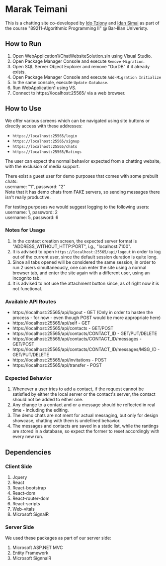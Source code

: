 # Marak Teimani
This is a chatting site co-developed by [Ido Tziony](https://github.com/ghsumhubh) and [Idan Simai](https://github.com/idansi98) as part of the course "89211-Algorithmic Programming II" @ Bar-Illan Univeristy.


## How to Run  
1. Open WebApplication1/ChatWebsiteSolution.sln using Visual Studio.  
2. Open Package Manager Console and execute `Remove-Migration`.  
3. Open SQL Server Object Explorer and remove "OurDB" if it already exists.
4. Open Package Manager Console and execute `Add-Migration Initialize`
5. In the same console, execute `Update-Database`.  
6. Run WebApplication1 using VS.  
7. Connect to https://localhost:25565/ via a web browser.  



## How to Use  
We offer various screens which can be navigated using site buttons or directly access with these addresses:  
- `https://localhost:25565/login`  
- `https://localhost:25565/signup`   
- `https://localhost:25565/chats`    
- `https://localhost:25565/Ratings`    

The user can expect the normal behavior expected from a chatting website, with the exclusion of media support.


There exist a guest user for demo purposes that comes with some prebuilt chats:  
username: "1", password: "2"    
Note that it has demo chats from FAKE servers, so sending messages there isn't really productive.

For testing purposes we would suggest logging to the following users:  
username: 1, password: 2  
username: 5, password: 6  


### Notes for Usage
1. In the contact creation screen, the expected server format is "ADDRESS_WITHOUT_HTTP:PORT", i.g., "localhost:7100".  
2. It is advised to open `https://localhost:25565/api/logout` in order to log out of the current user, since the default session duration is quite long.  
3. Since all tabs opened will be considered the same session, in order to run 2 users simultaneously, one can enter the site using a normal browser tab, and enter the site again with a different user, using an incognito tab.  
4. It is advised to not use the attachment button since, as of right now it is not functional.  

### Available API Routes
- https://localhost:25565/api/logout - GET  (Only in order to hasten the process - for now - even though POST would be more appropriate here)  
- https://localhost:25565/api/self - GET  
- https://localhost:25565/api/contacts - GET/POST  
- https://localhost:25565/api/contacts/CONTACT_ID - GET/PUT/DELETE  
- https://localhost:25565/api/contacts/CONTACT_ID/messages - GET/POST  
- https://localhost:25565/api/contacts/CONTACT_ID/messages/MSG_ID - GET/PUT/DELETE  
- https://localhost:25565/api/invitations - POST  
- https://localhost:25565/api/transfer - POST  


### Expected Behavior
1. Whenever a user tries to add a contact, if the request cannot be satisfied by either the local server or the contact's server, the contact should not be added to either one. 
2. Any change to a contact and or a message should be reflected in real time - including the editing.  
3. The demo chats are not ment for actual messaging, but only for design showcase, chatting with them is undefined behavior.  
4. The messages and contacts are saved in a static list, while the rantings are stored in a database, so expect the former to reset accordingly with every new run.  


## Dependencies  
### Client Side
1.  Jquery   
2.  React  
3.  React-bootstrap   
4.  React-dom   
5.  React-router-dom   
6.  React-scripts   
7.  Web-vitals  
8.  Microsoft SignalR  
### Server Side
We used these packages as part of our server side:   
1. Microsoft ASP.NET MVC  
2. Entity Framework  
3. Microsoft SignnalR  





